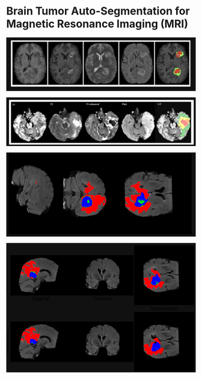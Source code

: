 # Brain Tumor Auto-Segmentation for Magnetic Resonance Imaging (MRI)

![image1](1.png)

![image2](2.png)

![image3](3.png)

![image4](4.png)

